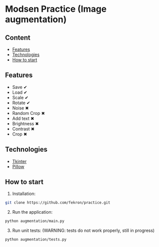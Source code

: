﻿# Modsen Practice (Image augmentation)

## Content

- [Features](#id_features)
- [Technologies](#id_technologies)
- [How to start](#id_installation)

<a id='id_features'></a>

## Features

- Save ✔
- Load ✔
- Scale ✔
- Rotate ✔
- Noise ✖
- Random Crop ✖
- Add text ✖
- Brightness ✖
- Contrast ✖
- Crop ✖



<a id='id_technologies'></a>

## Technologies

- [Tkinter](https://docs.python.org/3/library/tkinter.html)
- [Pillow](https://python-pillow.org/)

<a id='id_installation'></a>

## How to start

1. Installation:

```bash
git clone https://github.com/fekron/practice.git
```

2.  Run the application:

```sh
python augmentation/main.py
```

3. Run unit tests: (WARNING: tests do not work properly, still in progress)
```sh
python augmentation/tests.py
```
